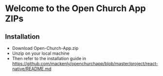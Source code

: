 # Welcome to the Open Church App ZIPs

## Installation

- Download Open-Church-App.zip
- Unzip on your local machine
- Then refer to the installation guide in https://github.com/mackenly/openchurchapp/blob/master/project/react-native/README.md
